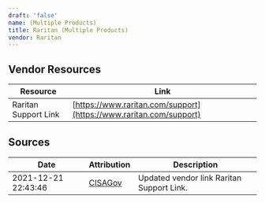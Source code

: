 ```yaml
---
draft: 'false'
name: (Multiple Products)
title: Raritan (Multiple Products)
vendor: Raritan
---
```


## Vendor Resources
| Resource | Link |
| --- | --- |
| Raritan Support Link | [https://www.raritan.com/support](https://www.raritan.com/support) |



## Sources
| Date | Attribution | Description |
| --- | --- | --- |
| 2021-12-21 22:43:46 | [CISAGov](https://raw.githubusercontent.com/cisagov/log4j-affected-db/develop/README.md) | Updated vendor link Raritan Support Link.  |
